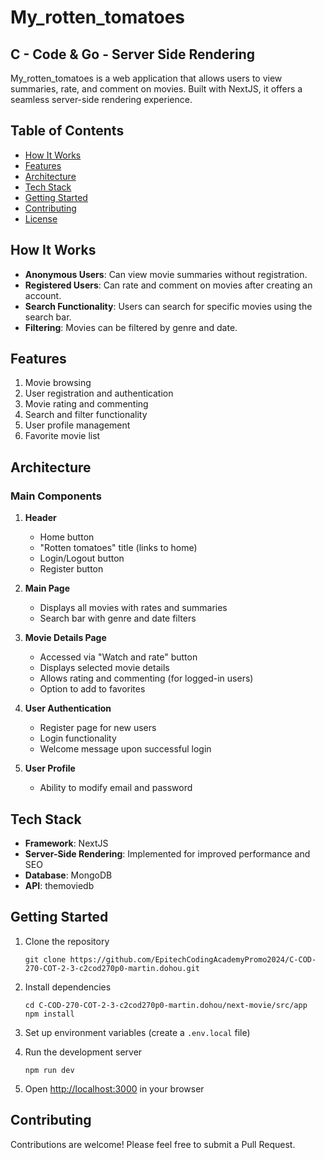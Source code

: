 # My_rotten_tomatoes

## C - Code & Go - Server Side Rendering

My_rotten_tomatoes is a web application that allows users to view summaries, rate, and comment on movies. Built with NextJS, it offers a seamless server-side rendering experience.

## Table of Contents

- [How It Works](#how-it-works)
- [Features](#features)
- [Architecture](#architecture)
- [Tech Stack](#tech-stack)
- [Getting Started](#getting-started)
- [Contributing](#contributing)
- [License](#license)

## How It Works

- **Anonymous Users**: Can view movie summaries without registration.
- **Registered Users**: Can rate and comment on movies after creating an account.
- **Search Functionality**: Users can search for specific movies using the search bar.
- **Filtering**: Movies can be filtered by genre and date.

## Features

1. Movie browsing
2. User registration and authentication
3. Movie rating and commenting
4. Search and filter functionality
5. User profile management
6. Favorite movie list

## Architecture

### Main Components

1. **Header**
   - Home button
   - "Rotten tomatoes" title (links to home)
   - Login/Logout button
   - Register button

2. **Main Page**
   - Displays all movies with rates and summaries
   - Search bar with genre and date filters

3. **Movie Details Page**
   - Accessed via "Watch and rate" button
   - Displays selected movie details
   - Allows rating and commenting (for logged-in users)
   - Option to add to favorites

4. **User Authentication**
   - Register page for new users
   - Login functionality
   - Welcome message upon successful login

5. **User Profile**
   - Ability to modify email and password

## Tech Stack

- **Framework**: NextJS
- **Server-Side Rendering**: Implemented for improved performance and SEO
- **Database**: MongoDB
- **API**: themoviedb

## Getting Started

1. Clone the repository

   ```
   git clone https://github.com/EpitechCodingAcademyPromo2024/C-COD-270-COT-2-3-c2cod270p0-martin.dohou.git
   ```

2. Install dependencies
   ```
   cd C-COD-270-COT-2-3-c2cod270p0-martin.dohou/next-movie/src/app
   npm install
   ```

3. Set up environment variables (create a `.env.local` file)

4. Run the development server
   ```
   npm run dev
   ```

5. Open [http://localhost:3000](http://localhost:3000) in your browser

## Contributing

Contributions are welcome! Please feel free to submit a Pull Request.
